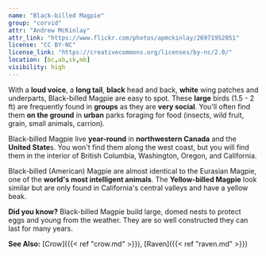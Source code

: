 ```yaml
---
name: "Black-billed Magpie"
group: "corvid"
attr: "Andrew McKinlay"
attr_link: "https://www.flickr.com/photos/apmckinlay/26971952051"
license: "CC BY-NC"
license_link: "https://creativecommons.org/licenses/by-nc/2.0/"
location: [bc,ab,sk,mb]
visibility: high
---
```

With a **loud voice**, a **long tail**, **black** head and back, **white** wing patches and underparts, Black-billed Magpie are easy to spot. These **large** birds (1.5 - 2 ft) are frequently found in **groups** as they are **very social**. You'll often find them **on the ground** in **urban** parks foraging for food (insects, wild fruit, grain, small animals, carrion). 

Black-billed Magpie live **year-round** in **northwestern Canada** and the **United State**s. You won't find them along the west coast, but you will find them in the interior of British Columbia, Washington, Oregon, and California. 

Black-billed (American) Magpie are almost identical to the Eurasian Magpie, one of the **world's most intelligent animals**. The **Yellow-billed Magpie** look similar but are only found in California's central valleys and have a yellow beak.

**Did you know?** Black-billed Magpie build large, domed nests to protect eggs and young from the weather. They are so well constructed they can last for many years.

<!-- generated, do not edit -->
**See Also:**
[Crow]({{< ref "crow.md" >}}),
[Raven]({{< ref "raven.md" >}})
